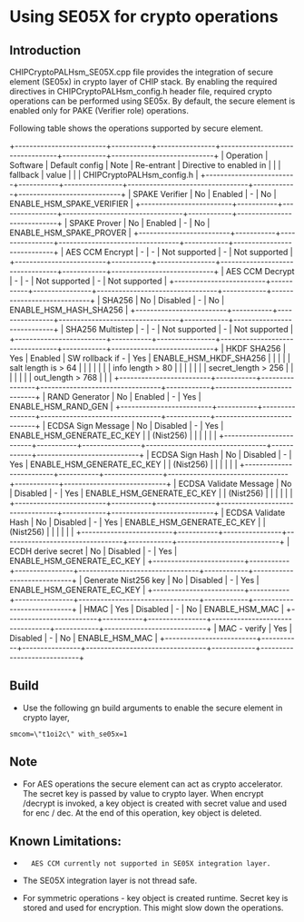 # Using SE05X for crypto operations

## Introduction

CHIPCryptoPALHsm_SE05X.cpp file provides the integration of secure element
(SE05x) in crypto layer of CHIP stack. By enabling the required directives in
CHIPCryptoPALHsm_config.h header file, required crypto operations can be
performed using SE05x. By default, the secure element is enabled only for PAKE
(Verifier role) operations.

Following table shows the operations supported by secure element.

+-------------------------+-----------+----------------+---------------------------------+------------+----------------------------+
| Operation | Software | Default config | Note | Re-entrant | Directive to
enabled in | | | fallback | value | | | CHIPCryptoPALHsm_config.h |
+-------------------------+-----------+----------------+---------------------------------+------------+----------------------------+
| SPAKE Verifier | No | Enabled | - | No | ENABLE_HSM_SPAKE_VERIFIER |
+-------------------------+-----------+----------------+---------------------------------+------------+----------------------------+
| SPAKE Prover | No | Enabled | - | No | ENABLE_HSM_SPAKE_PROVER |
+-------------------------+-----------+----------------+---------------------------------+------------+----------------------------+
| AES CCM Encrypt | - | - | Not supported | - | Not supported |
+-------------------------+-----------+----------------+---------------------------------+------------+----------------------------+
| AES CCM Decrypt | - | - | Not supported | - | Not supported |
+-------------------------+-----------+----------------+---------------------------------+------------+----------------------------+
| SHA256 | No | Disabled | - | No | ENABLE_HSM_HASH_SHA256 |
+-------------------------+-----------+----------------+---------------------------------+------------+----------------------------+
| SHA256 Multistep | - | - | Not supported | - | Not supported |
+-------------------------+-----------+----------------+---------------------------------+------------+----------------------------+
| HKDF SHA256 | Yes | Enabled | SW rollback if - | Yes | ENABLE_HSM_HKDF_SHA256
| | | | | salt length is > 64 | | | | | | | info length > 80 | | | | | | |
secret_length > 256 | | | | | | | out_length > 768 | | |
+-------------------------+-----------+----------------+---------------------------------+------------+----------------------------+
| RAND Generator | No | Enabled | - | Yes | ENABLE_HSM_RAND_GEN |
+-------------------------+-----------+----------------+---------------------------------+------------+----------------------------+
| ECDSA Sign Message | No | Disabled | - | Yes | ENABLE_HSM_GENERATE_EC_KEY | |
(Nist256) | | | | | |
+-------------------------+-----------+----------------+---------------------------------+------------+----------------------------+
| ECDSA Sign Hash | No | Disabled | - | Yes | ENABLE_HSM_GENERATE_EC_KEY | |
(Nist256) | | | | | |
+-------------------------+-----------+----------------+---------------------------------+------------+----------------------------+
| ECDSA Validate Message | No | Disabled | - | Yes | ENABLE_HSM_GENERATE_EC_KEY
| | (Nist256) | | | | | |
+-------------------------+-----------+----------------+---------------------------------+------------+----------------------------+
| ECDSA Validate Hash | No | Disabled | - | Yes | ENABLE_HSM_GENERATE_EC_KEY | |
(Nist256) | | | | | |
+-------------------------+-----------+----------------+---------------------------------+------------+----------------------------+
| ECDH derive secret | No | Disabled | - | Yes | ENABLE_HSM_GENERATE_EC_KEY |
+-------------------------+-----------+----------------+---------------------------------+------------+----------------------------+
| Generate Nist256 key | No | Disabled | - | Yes | ENABLE_HSM_GENERATE_EC_KEY |
+-------------------------+-----------+----------------+---------------------------------+------------+----------------------------+
| HMAC | Yes | Disabled | - | No | ENABLE_HSM_MAC |
+-------------------------+-----------+----------------+---------------------------------+------------+----------------------------+
| MAC - verify | Yes | Disabled | - | No | ENABLE_HSM_MAC |
+-------------------------+-----------+----------------+---------------------------------+------------+----------------------------+

## Build

-   Use the following gn build arguments to enable the secure element in crypto
    layer,

```
smcom=\"t1oi2c\" with_se05x=1
```

## Note

-   For AES operations the secure element can act as crypto accelerator. The
    secret key is passed by value to crypto layer. When encrypt /decrypt is
    invoked, a key object is created with secret value and used for enc / dec.
    At the end of this operation, key object is deleted.

## Known Limitations:

-       AES CCM currently not supported in SE05X integration layer.

-   The SE05X integration layer is not thread safe.

-   For symmetric operations - key object is created runtime. Secret key is
    stored and used for encryption. This might slow down the operations.
